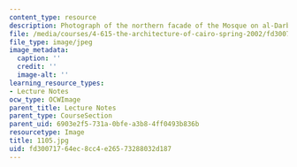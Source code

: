 ```yaml
---
content_type: resource
description: Photograph of the northern facade of the Mosque on al-Darb al-Ahmar.
file: /media/courses/4-615-the-architecture-of-cairo-spring-2002/fd30071764ec8cc4e26573288032d187_1105.jpg
file_type: image/jpeg
image_metadata:
  caption: ''
  credit: ''
  image-alt: ''
learning_resource_types:
- Lecture Notes
ocw_type: OCWImage
parent_title: Lecture Notes
parent_type: CourseSection
parent_uid: 6903e2f5-731a-0bfe-a3b8-4ff0493b836b
resourcetype: Image
title: 1105.jpg
uid: fd300717-64ec-8cc4-e265-73288032d187
---
```

